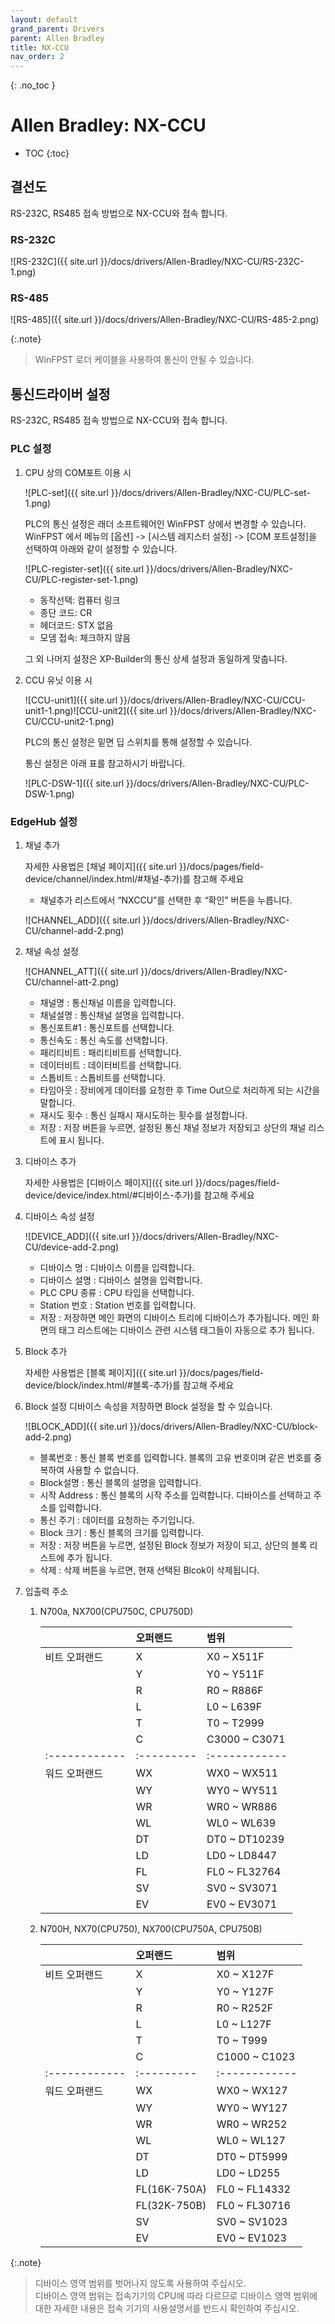 ```yaml
---
layout: default
grand_parent: Drivers
parent: Allen Bradley
title: NX-CCU
nav_order: 2
---
```


{: .no_toc }
# Allen Bradley: NX-CCU
- TOC
{:toc}

## 결선도
RS-232C, RS485 접속 방법으로 NX-CCU와 접속 합니다.
### RS-232C
 
 ![RS-232C]({{ site.url }}/docs/drivers/Allen-Bradley/NXC-CU/RS-232C-1.png)

### RS-485

 ![RS-485]({{ site.url }}/docs/drivers/Allen-Bradley/NXC-CU/RS-485-2.png)

 {:.note}
>WinFPST 로더 케이블을 사용하여 통신이 안될 수 있습니다. 

## 통신드라이버 설정
RS-232C, RS485 접속 방법으로 NX-CCU와 접속 합니다.

### PLC 설정
1. CPU 상의 COM포트 이용 시

    ![PLC-set]({{ site.url }}/docs/drivers/Allen-Bradley/NXC-CU/PLC-set-1.png)

    PLC의 통신 설정은 래더 소프트웨어인 WinFPST 상에서 변경할 수 있습니다.   
    WinFPST 에서 메뉴의 [옵션] -> [시스템 레지스터 설정] -> [COM 포트설정]을 선택하여 아래와 같이 설정할 수 있습니다.

    ![PLC-register-set]({{ site.url }}/docs/drivers/Allen-Bradley/NXC-CU/PLC-register-set-1.png)

    - 동작선택: 컴퓨터 링크
    - 종단 코드: CR
    - 헤더코드: STX 없음
    - 모뎀 접속: 체크하지 않음

    그 외 나머지 설정은 XP-Builder의 통신 상세 설정과 동일하게 맞춥니다.

2. CCU 유닛 이용 시
 
    ![CCU-unit1]({{ site.url }}/docs/drivers/Allen-Bradley/NXC-CU/CCU-unit1-1.png)![CCU-unit2]({{ site.url }}/docs/drivers/Allen-Bradley/NXC-CU/CCU-unit2-1.png)

    PLC의 통신 설정은 밑면 딥 스위치를 통해 설정할 수 있습니다. 

    통신 설정은 아래 표를 참고하시기 바랍니다.

    ![PLC-DSW-1]({{ site.url }}/docs/drivers/Allen-Bradley/NXC-CU/PLC-DSW-1.png)

### EdgeHub 설정
1. 채널 추가
    
    자세한 사용법은 [채널 페이지]({{ site.url }}/docs/pages/field-device/channel/index.html/#채널-추가)를 참고해 주세요


    - 채널추가 리스트에서 “NXCCU”를 선택한 후 “확인” 버튼을 누릅니다. 

    ![CHANNEL_ADD]({{ site.url }}/docs/drivers/Allen-Bradley/NXC-CU/channel-add-2.png)

2. 채널 속성 설정
  
    ![CHANNEL_ATT]({{ site.url }}/docs/drivers/Allen-Bradley/NXC-CU/channel-att-2.png)

    - 채널명 : 통신채널 이름을 입력합니다. 
    - 채널설명 : 통신채널 설명을 입력합니다.
    - 통신포트#1 : 통신포트를 선택합니다.
    - 통신속도 : 통신 속도를 선택합니다.
    - 패리티비트 : 패리티비트를 선택합니다.
    - 데이터비트 : 데이터비트를 선택합니다.
    - 스톱비트 : 스톱비트를 선택합니다.
    - 타임아웃 : 장비에게 데이터를 요청한 후 Time Out으로 처리하게 되는 시간을 말합니다. 
    - 재시도 횟수 : 통신 실패시 재시도하는 횟수를 설정합니다.
    - 저장 : 저장 버튼을 누르면, 설정된 통신 채널 정보가 저장되고 상단의 채널 리스트에 표시 됩니다.

3. 디바이스 추가 
  
    자세한 사용법은 [디바이스 페이지]({{ site.url }}/docs/pages/field-device/device/index.html/#디바이스-추가)를 참고해 주세요


4. 디바이스 속성 설정

     ![DEVICE_ADD]({{ site.url }}/docs/drivers/Allen-Bradley/NXC-CU/device-add-2.png)
     
    - 디바이스 명 : 디바이스 이름을 입력합니다.
    - 디바이스 설명 : 디바이스 설명을 입력합니다.
    - PLC CPU 종류 : CPU 타입을 선택합니다.
    - Station 번호 : Station 번호를 입력합니다.
    - 저장 : 저장하면 메인 화면의 디바이스 트리에 디바이스가 추가됩니다. 메인 화면의 태그 리스트에는 디바이스 관련 시스템 태그들이 자동으로 추가 됩니다.

5. Block 추가
   
    자세한 사용법은 [블록 페이지]({{ site.url }}/docs/pages/field-device/block/index.html/#블록-추가)를 참고해 주세요

6. Block 설정
    디바이스 속성을 저장하면 Block 설정을 할 수 있습니다. 

    ![BLOCK_ADD]({{ site.url }}/docs/drivers/Allen-Bradley/NXC-CU/block-add-2.png)

    - 블록번호 : 통신 블록 번호를 입력합니다. 블록의 고유 번호이며 같은 번호를 중복하여 사용할 수 없습니다.
    - Block설명 : 통신 블록의 설명을 입력합니다.
    - 시작 Address : 통신 블록의 시작 주소를 입력합니다. 디바이스를 선택하고 주소를 입력합니다.
    - 통신 주기 : 데이터를 요청하는 주기입니다.
    - Block 크기 : 통신 블록의 크기를 입력합니다.
    - 저장 : 저장 버튼을 누르면, 설정된 Block 정보가 저장이 되고, 상단의 블록 리스트에 추가 됩니다.
    - 삭제 : 삭제 버튼을 누르면, 현재 선택된 Blcok이 삭제됩니다.

7. 입출력 주소
    1.	N700a, NX700(CPU750C, CPU750D)  
     
        | 	          |오퍼랜드	  |범위         |
        |:------------|:---------|:------------|
        |비트 오퍼랜드 |  X	      |X0 ~ X511F   |
        |             |  Y       |	Y0 ~ Y511F |
        |             |  R	     |  R0 ~ R886F |
        |             |  L       |	L0 ~ L639F |
        |             |  T	     |T0 ~ T2999   |
        |             |  C	     |C3000 ~ C3071|
        |:------------|:---------|:------------|
        |워드 오퍼랜드 | WX       |WX0 ~ WX511  |
        |             |	WY	     |WY0 ~ WY511  |
        |             |WR	     |WR0 ~ WR886  |
        |             |WL	     |WL0 ~ WL639  |
        |             | DT	     |DT0 ~ DT10239|
	    |             | LD	     |LD0 ~ LD8447 |
	    |             | FL	     |FL0 ~ FL32764|
	    |             | SV	     |SV0 ~ SV3071 |
	    |             |EV	     |EV0 ~ EV3071 |
         
    2. N700H, NX70(CPU750), NX700(CPU750A, CPU750B)

        |	          |오퍼랜드	  |범위         |
        |:------------|:---------|:------------|
        |비트 오퍼랜드 |  X	      |X0 ~ X127F   |
        |             |  Y       |	Y0 ~ Y127F |
        |             |  R	     |  R0 ~ R252F |
        |             |  L       |	L0 ~ L127F |
        |             |  T	     |T0 ~ T999   |
        |             |  C	     |C1000 ~ C1023|
        |:------------|:---------|:------------|
        |워드 오퍼랜드 | WX           |WX0 ~ WX127  |
        |             |	WY	         |WY0 ~ WY127  |
        |             |WR	         |WR0 ~ WR252  |
        |             |WL	         |WL0 ~ WL127  |
        |             | DT	         |DT0 ~ DT5999|
	    |             | LD	         |LD0 ~ LD255 |
	    |             | FL(16K-750A) |FL0 ~ FL14332|
	    |             | FL(32K-750B) |FL0 ~ FL30716 |
	    |             |SV	         |SV0 ~ SV1023 |
        |             |EV            |EV0 ~ EV1023   |


{:.note}
> 디바이스 영역 범위를 벗어나지 않도록 사용하여 주십시오.   
> 디바이스 영역 범위는 접속기기의 CPU에 따라 다르므로 디바이스 영역 범위에 대한 자세한 내용은 접속 기기의 사용설명서를 반드시 확인하여 주십시오.





